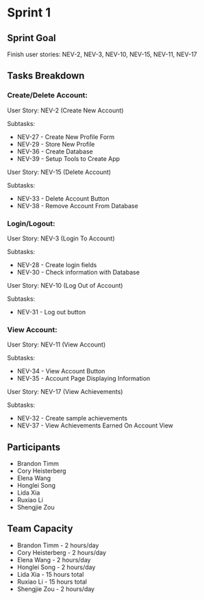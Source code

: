 # Sprint 1

## Sprint Goal

Finish user stories: NEV-2, NEV-3, NEV-10, NEV-15, NEV-11, NEV-17

## Tasks Breakdown

### Create/Delete Account:

User Story: NEV-2 (Create New Account)

Subtasks:

- NEV-27 - Create New Profile Form
- NEV-29 - Store New Profile
- NEV-36 - Create Database
- NEV-39 - Setup Tools to Create App

User Story: NEV-15 (Delete Account)

Subtasks:

- NEV-33 - Delete Account Button
- NEV-38 - Remove Account From Database

### Login/Logout:

User Story: NEV-3 (Login To Account)

Subtasks:

- NEV-28 - Create login fields
- NEV-30 - Check information with Database

User Story: NEV-10 (Log Out of Account)

Subtasks:

- NEV-31 - Log out button

### View Account:

User Story: NEV-11 (View Account)

Subtasks:

- NEV-34 - View Account Button
- NEV-35 - Account Page Displaying Information

User Story: NEV-17 (View Achievements)

Subtasks:

- NEV-32 - Create sample achievements
- NEV-37 - View Achievements Earned On Account View

## Participants

- Brandon Timm
- Cory Heisterberg
- Elena Wang
- Honglei Song
- Lida Xia
- Ruxiao Li
- Shengjie Zou

## Team Capacity

- Brandon Timm - 2 hours/day
- Cory Heisterberg - 2 hours/day
- Elena Wang - 2 hours/day
- Honglei Song - 2 hours/day
- Lida Xia - 15 hours total
- Ruxiao Li - 15 hours total
- Shengjie Zou - 2 hours/day
